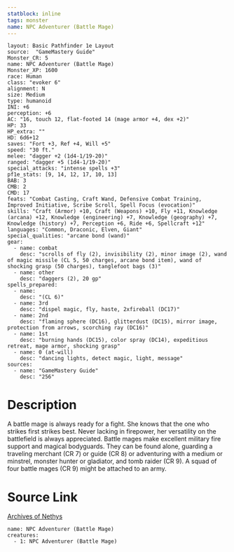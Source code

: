```yaml
---
statblock: inline
tags: monster
name: NPC Adventurer (Battle Mage)
---
```

```statblock
layout: Basic Pathfinder 1e Layout
source:  "GameMastery Guide"
Monster_CR: 5
name: NPC Adventurer (Battle Mage)
Monster_XP: 1600
race: Human
class: "evoker 6"
alignment: N
size: Medium
type: humanoid
INI: +6
perception: +6
AC: "16, touch 12, flat-footed 14 (mage armor +4, dex +2)"
HP: 33
HP_extra: ""
HD: 6d6+12
saves: "Fort +3, Ref +4, Will +5"
speed: "30 ft."
melee: "dagger +2 (1d4-1/19-20)"
ranged: "dagger +5 (1d4-1/19-20)"
special_attacks: "intense spells +3"
pf1e_stats: [9, 14, 12, 17, 10, 13]
BAB: 3
CMB: 2
CMD: 17
feats: "Combat Casting, Craft Wand, Defensive Combat Training, Improved Initiative, Scribe Scroll, Spell Focus (evocation)"
skills: "Craft (Armor) +10, Craft (Weapons) +10, Fly +11, Knowledge (arcana) +12, Knowledge (engineering) +7, Knowledge (geography) +7, Knowledge (history) +7, Perception +6, Ride +6, Spellcraft +12"
languages: "Common, Draconic, Elven, Giant"
special_qualities: "arcane bond (wand)"
gear:
  - name: combat
    desc: "scrolls of fly (2), invisibility (2), minor image (2), wand of magic missile (CL 5, 50 charges, arcane bond item), wand of shocking grasp (50 charges), tanglefoot bags (3)"
  - name: other
    desc: "daggers (2), 20 gp"
spells_prepared:
  - name:
    desc: "(CL 6)"
  - name: 3rd
    desc: "dispel magic, fly, haste, 2xfireball (DC17)"
  - name: 2nd
    desc: "flaming sphere (DC16), glitterdust (DC15), mirror image, protection from arrows, scorching ray (DC16)"
  - name: 1st
    desc: "burning hands (DC15), color spray (DC14), expeditious retreat, mage armor, shocking grasp"
  - name: 0 (at-will)
    desc: "dancing lights, detect magic, light, message"
sources:
  - name: "GameMastery Guide"
    desc: "256"
```
# Description
A battle mage is always ready for a fight. She knows that the one who strikes first strikes best. Never lacking in firepower, her versatility on the battlefield is always appreciated. Battle mages make excellent military fire support and magical bodyguards. They can be found alone, guarding a traveling merchant (CR 7) or guide (CR 8) or adventuring with a medium or minstrel, monster hunter or gladiator, and tomb raider (CR 9). A squad of four battle mages (CR 9) might be attached to an army.
# Source Link
[Archives of Nethys](https://aonprd.com/NPCDisplay.aspx?ItemName=Adventurer%20(Battle%20Mage))
```encounter-table
name: NPC Adventurer (Battle Mage)
creatures:
  - 1: NPC Adventurer (Battle Mage)
```
